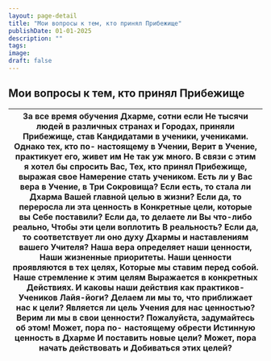 ```yaml
---
layout: page-detail
title: "Мои вопросы к тем, кто принял Прибежище"
publishDate: 01-01-2025
description: ""
tags:
image:
draft: false
---
```


## Мои вопросы к тем, кто принял Прибежище
| За все время обучения Дхарме, сотни если  Не тысячи людей в различных странах и  Городах, приняли Прибежище, став  Кандидатами в ученики, учениками.  Однако тех, кто по- настоящему в Учении,  Верит в Учение, практикует его, живет им  Не так уж много.  В связи с этим я хотел бы спросить Вас,  Тех, кто принял Прибежище, выражая свое  Намерение стать учеником.  Есть ли у Вас вера в Учение, в Три Сокровища?  Если есть, то стала ли Дхарма  Вашей главной целью в жизни?  Если да, то переросла ли эта ценность в  Конкретные цели, которые вы  Себе поставили?  Если да, то делаете ли Вы что-либо реально,  Чтобы эти цели воплотить  В реальность? Если да, то соответствует ли оно духу  Дхармы и наставлениям вашего  Учителя?  Наша вера определяет наши ценности,  Наши жизненные приоритеты.  Наши ценности проявляются в тех целях,  Которые мы ставим перед собой.  Наше стремление к этим целям  Выражается в конкретных  Действиях.  И каковы наши действия как практиков-  Учеников Лайя-йоги? Делаем ли мы то, что приближает нас к цели? Является ли цель Учения для нас ценностью?  Верим ли мы в свои ценности?  Пожалуйста, задумайтесь об этом!  Может, пора по- настоящему обрести  Истинную ценность в Дхарме  И поставить новые цели?  Может, пора начать действовать и  Добиваться этих целей? |
| -------------------------------------------------------------------------------------------------------------------------------------------------------------------------------------------------------------------------------------------------------------------------------------------------------------------------------------------------------------------------------------------------------------------------------------------------------------------------------------------------------------------------------------------------------------------------------------------------------------------------------------------------------------------------------------------------------------------------------------------------------------------------------------------------------------------------------------------------------------------------------------------------------------------------------------------------------------------------------------------------------------------------------------------------------------------------------------------------------------------------------------------------------------------------------------------------------------------------------------------------------------------------------------------------------------------------------- |
  
  
